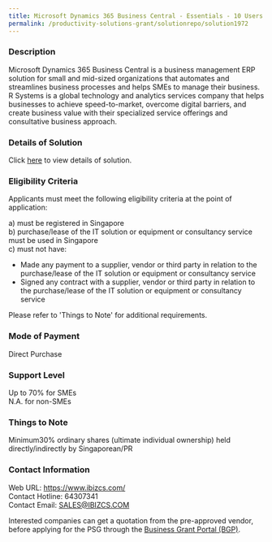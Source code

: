 ```yaml
---
title: Microsoft Dynamics 365 Business Central - Essentials - 10 Users
permalink: /productivity-solutions-grant/solutionrepo/solution1972
---
```


### Description

Microsoft Dynamics 365 Business Central is a business management ERP solution for small and mid-sized organizations that automates and streamlines business processes and helps SMEs to manage their business.
R Systems is a global technology and analytics services company that helps businesses to achieve speed-to-market, overcome digital barriers, and create business value with their specialized service offerings and consultative business approach. 

### Details of Solution

Click <a href='https://www.gobusiness.gov.sg/images/psg/20200421_Desensitised_Annex_3_Part_3.pdf' target='_blank' rel='noopener'>here</a> to view details of solution.

### Eligibility Criteria

Applicants must meet the following eligibility criteria at the point of application:

a) must be registered in Singapore <br>
b) purchase/lease of the IT solution or equipment or consultancy service must be used in Singapore <br>
c) must not have:
- Made any payment to a supplier, vendor or third party in relation to the purchase/lease of the IT solution or equipment or consultancy service
- Signed any contract with a supplier, vendor or third party in relation to the purchase/lease of the IT solution or equipment or consultancy service

Please refer to 'Things to Note' for additional requirements.

### Mode of Payment
Direct Purchase

### Support Level
Up to 70% for SMEs <br>
N.A. for non-SMEs

### Things to Note
 Minimum30% ordinary shares (ultimate individual ownership) held directly/indirectly by Singaporean/PR

### Contact Information
Web URL: https://www.ibizcs.com/ <br>Contact Hotline: 64307341 <br>Contact Email: SALES@IBIZCS.COM <br>

Interested companies can get a quotation from the pre-approved vendor, before applying for the PSG through the <a target='_blank' rel='noopener' href='https://www.businessgrants.gov.sg/'>Business Grant Portal (BGP)</a>.

